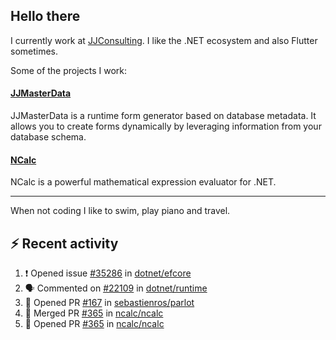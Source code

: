 ## Hello there 

I currently work at [JJConsulting](https://www.github.com/jjconsulting). I like the .NET ecosystem and also Flutter sometimes. 

Some of the projects I work:
#### [JJMasterData](https://www.github.com/jjconsulting/JJMasterData) 
JJMasterData is a runtime form generator based on database metadata. It allows you to create forms dynamically by leveraging information from your database schema.

#### [NCalc](https://www.github.com/ncalc/ncalc) 
NCalc is a powerful mathematical expression evaluator for .NET.

---

When not coding I like to swim, play piano and travel.
<!--
I also have a tailless cat:

<img src="https://github.com/user-attachments/assets/43e65a0e-6603-42f2-bd36-d203384d9c81" width="150"/>
-->
<!--Easter egg for you reading the source 🥚 https://www.youtube.com/watch?v=dQw4w9WgXcQ-->


## ⚡ Recent activity

<!--START_SECTION:activity-->
1. ❗ Opened issue [#35286](https://github.com/dotnet/efcore/issues/35286) in [dotnet/efcore](https://github.com/dotnet/efcore)
2. 🗣 Commented on [#22109](https://github.com/dotnet/runtime/issues/22109#issuecomment-2512391052) in [dotnet/runtime](https://github.com/dotnet/runtime)
3. 💪 Opened PR [#167](https://github.com/sebastienros/parlot/pull/167) in [sebastienros/parlot](https://github.com/sebastienros/parlot)
4. 🎉 Merged PR [#365](https://github.com/ncalc/ncalc/pull/365) in [ncalc/ncalc](https://github.com/ncalc/ncalc)
5. 💪 Opened PR [#365](https://github.com/ncalc/ncalc/pull/365) in [ncalc/ncalc](https://github.com/ncalc/ncalc)
<!--END_SECTION:activity-->
